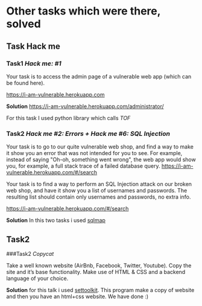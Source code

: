 # Other tasks which were there, solved

## Task Hack me

### Task1 *Hack me: #1*

Your task is to access the admin page of a vulnerable web app (which can be found here).

https://i-am-vulnerable.herokuapp.com

**Solution** https://i-am-vulnerable.herokuapp.com/administrator/ 

For this task I used python library which calls *TOF*

### Task2 *Hack me #2: Errors + Hack me #6: SQL Injection*

Your task is to go to our quite vulnerable web shop, and find a way to make it show you an error that was not intended for you to see. For example, instead of saying "Oh-oh, something went wrong", the web app would show you, for example, a full stack trace of a failed database query.
https://i-am-vulnerable.herokuapp.com/#/search

Your task is to find a way to perform an SQL Injection attack on our broken web shop, and have it show you a list of usernames and passwords. The resulting list should contain only usernames and passwords, no extra info.

https://i-am-vulnerable.herokuapp.com/#/search

**Solution** In this two tasks i used [sqlmap](http://sqlmap.org/)

## Task2

###Task2 *Copycat*

Take a well known website (AirBnb, Facebook, Twitter, Youtube). Copy the site and it’s base functionality. Make use of HTML & CSS and a backend language of your choice.

**Solution** for this talk i used [settoolkit](https://github.com/trustedsec/social-engineer-toolkit). This program make a copy of website and then you have an html+css website. We have done :)
